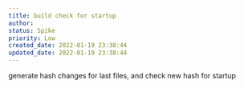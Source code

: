 ```yaml
---
title: build check for startup
author: 
status: Spike
priority: Low
created_date: 2022-01-19 23:38:44
updated_date: 2022-01-19 23:38:44
---
```


generate hash changes for last files, and check new hash for startup


